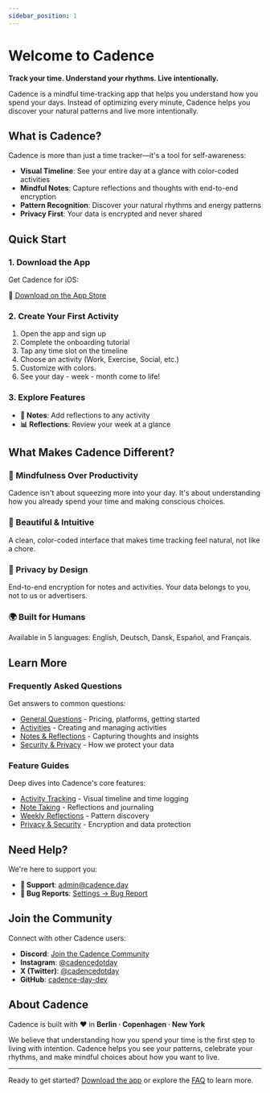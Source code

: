 ```yaml
---
sidebar_position: 1
---
```


# Welcome to Cadence

**Track your time. Understand your rhythms. Live intentionally.**

Cadence is a mindful time-tracking app that helps you understand how you spend your days. Instead of optimizing every minute, Cadence helps you discover your natural patterns and live more intentionally.

## What is Cadence?

Cadence is more than just a time tracker—it's a tool for self-awareness:

- **Visual Timeline**: See your entire day at a glance with color-coded activities
- **Mindful Notes**: Capture reflections and thoughts with end-to-end encryption
- **Pattern Recognition**: Discover your natural rhythms and energy patterns
- **Privacy First**: Your data is encrypted and never shared

## Quick Start

### 1. Download the App

Get Cadence for iOS:

📱 [Download on the App Store](https://apps.apple.com/app/cadence-day/id6745115112)

### 2. Create Your First Activity

1. Open the app and sign up
2. Complete the onboarding tutorial
3. Tap any time slot on the timeline
4. Choose an activity (Work, Exercise, Social, etc.)
5. Customize with colors.
6. See your day - week - month come to life!

### 3. Explore Features

- **📝 Notes**: Add reflections to any activity
- **📊 Reflections**: Review your week at a glance

## What Makes Cadence Different?

### 🧘 Mindfulness Over Productivity

Cadence isn't about squeezing more into your day. It's about understanding how you already spend your time and making conscious choices.

### 🎨 Beautiful & Intuitive

A clean, color-coded interface that makes time tracking feel natural, not like a chore.

### 🔐 Privacy by Design

End-to-end encryption for notes and activities. Your data belongs to you, not to us or advertisers.

### 🌍 Built for Humans

Available in 5 languages: English, Deutsch, Dansk, Español, and Français.

## Learn More

### Frequently Asked Questions

Get answers to common questions:

- [General Questions](/docs/faq/general) - Pricing, platforms, getting started
- [Activities](/docs/faq/activities) - Creating and managing activities
- [Notes & Reflections](/docs/faq/notes) - Capturing thoughts and insights
- [Security & Privacy](/docs/faq/encryption) - How we protect your data

### Feature Guides

Deep dives into Cadence's core features:

- [Activity Tracking](/docs/features/activity-tracking) - Visual timeline and time logging
- [Note Taking](/docs/features/note-taking) - Reflections and journaling
- [Weekly Reflections](/docs/features/reflections) - Pattern discovery
- [Privacy & Security](/docs/features/privacy-security) - Encryption and data protection

## Need Help?

We're here to support you:

- **📧 Support**: [admin@cadence.day](mailto:admin@cadence.day)
- **🐛 Bug Reports**: [Settings → Bug Report](${CADENCE_DOCS_BASE_URL}/support)

## Join the Community

Connect with other Cadence users:

- **Discord**: [Join the Cadence Community](https://discord.gg/cW9gCRA6Kn)
- **Instagram**: [@cadencedotday](https://instagram.com/cadencedotday)
- **X (Twitter)**: [@cadencedotday](https://x.com/cadencedotday)
- **GitHub**: [cadence-day-dev](https://github.com/cadence-day-dev)

## About Cadence

Cadence is built with ❤️ in **Berlin · Copenhagen · New York**

We believe that understanding how you spend your time is the first step to living with intention. Cadence helps you see your patterns, celebrate your rhythms, and make mindful choices about how you want to live.

---

Ready to get started? [Download the app](https://apps.apple.com/app/cadence-day/id6745115112) or explore the [FAQ](/docs/faq/general) to learn more.
